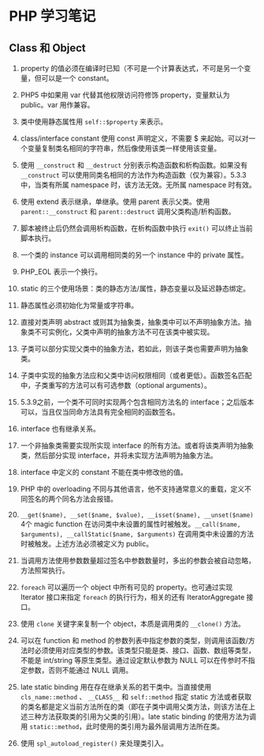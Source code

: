 # PHP 学习笔记

## Class 和 Object

1. property 的值必须在编译时已知（不可是一个计算表达式，不可是另一个变量，但可以是一个 constant。

2. PHP5 中如果用 var 代替其他权限访问符修饰 property，变量默认为 public。var 用作兼容。

3. 类中使用静态属性用 `self::$property` 来表示。

4. class/interface constant 使用 const 声明定义，不需要 $ 来起始。可以对一个变量复制类名相同的字符串，然后像使用该类一样使用该变量。

5. 使用 `__construct` 和 `__destruct` 分别表示构造函数和析构函数。如果没有 `__construct` 可以使用同类名相同的方法作为构造函数（仅为兼容）。5.3.3中，当类有所属 namespace 时，该方法无效。无所属 namespace 时有效。

6. 使用 extend 表示继承，单继承。使用 parent 表示父类。使用 `parent::__construct` 和 `parent::destruct` 调用父类构造/析构函数。

7. 脚本被终止后仍然会调用析构函数，在析构函数中执行 `exit()` 可以终止当前脚本执行。

8. 一个类的 instance 可以调用相同类的另一个 instance 中的 private 属性。

9. PHP_EOL 表示一个换行。

10. static 的三个使用场景：类的静态方法/属性，静态变量以及延迟静态绑定。

11. 静态属性必须初始化为常量或字符串。

12. 直接对类声明 abstract 或则其为抽象类，抽象类中可以不声明抽象方法。抽象类不可实例化，父类中声明的抽象方法不可在该类中被实现。

13. 子类可以部分实现父类中的抽象方法，若如此，则该子类也需要声明为抽象类。

14. 子类中实现的抽象方法应和父类中访问权限相同（或者更低）。函数签名匹配中，子类重写的方法可以有可选参数（optional arguments）。

15. 5.3.9之前，一个类不可同时实现两个包含相同方法名的 interface；之后版本可以，当且仅当同命方法具有完全相同的函数签名。

16. interface 也有继承关系。

17. 一个非抽象类需要实现所实现 interface 的所有方法。或者将该类声明为抽象类，然后部分实现 interface，并将未实现方法声明为抽象方法。

18. interface 中定义的 constant 不能在类中修改他的值。

19. PHP 中的 overloading 不同与其他语言，他不支持通常意义的重载，定义不同签名的两个同名方法会报错。

20. `__get($name), __set($name, $value), __isset($name), __unset($name)` 4个 magic function 在访问类中未设置的属性时被触发。`__call($name, $arguments), __callStatic($name, $arguments)` 在调用类中未设置的方法时被触发。上述方法必须被定义为 public。

21. 当调用方法使用参数数量超过签名中参数数量时，多出的参数会被自动忽略，方法照常执行。

22. `foreach` 可以遍历一个 object 中所有可见的 property。也可通过实现 Iterator 接口来指定 `foreach` 的执行行为，相关的还有 IteratorAggregate 接口。

23. 使用 `clone` 关键字来复制一个 object，本质是调用类的 `__clone()` 方法。

24. 可以在 function 和 method 的参数列表中指定参数的类型，则调用该函数/方法时必须使用对应类型的参数。该类型只能是类、接口、函数、数组等类型，不能是 int/string 等原生类型。通过设定默认参数为 NULL 可以在传参时不指定参数，否则不能通过 NULL 调用。

25. late static binding 用在存在继承关系的若干类中。当直接使用 `cls_name::method` 、 `__CLASS__` 和 `self::method` 指定 static 方法或者获取的类名都是定义当前方法所在的类（即在子类中调用父类方法，则该方法在上述三种方法获取类的引用为父类的引用）。late static binding 的使用方法为调用 `static::method`，此时使用的类引用为最外层调用方法所在类。

26. 使用 `spl_autoload_register()` 来处理类引入。
